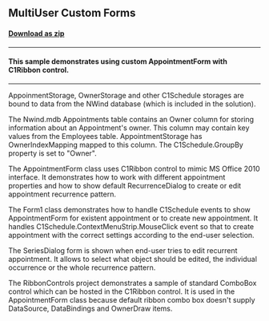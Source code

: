 ## MultiUser Custom Forms
#### [Download as zip](https://grapecity.github.io/DownGit/#/home?url=https://github.com/GrapeCity/ComponentOne-WinForms-Samples/tree/master/NetFramework\Schedule\CS\MultiUserCustomForms)
____
#### This sample demonstrates using custom AppointmentForm with C1Ribbon control.
____
AppoinmentStorage, OwnerStorage and other C1Schedule storages are bound to data from the NWind database (which is included in the solution). 

The Nwind.mdb Appointments table contains an Owner column for storing 
information about an Appointment's owner. This column may contain key values from the Employees table.
AppointmentStorage has OwnerIndexMapping mapped to this column.
The C1Schedule.GroupBy property is set to "Owner".

The AppointmentForm class uses C1Ribbon control to mimic MS Office 2010 interface.
It demonstrates how to work with different appointment properties and how to show default RecurrenceDialog to create or edit appointment recurrence pattern.

The Form1 class demonstrates how to handle C1Schedule events to show AppointmentForm for existent appointment or to create new appointment.
It handles C1Schedule.ContextMenuStrip.MouseClick event so that to create appointment with the correct settings according to the end-user selection.

The SeriesDialog form is shown when end-user tries to edit recurrent appointment. 
It allows to select what object should be edited, the individual occurrence or the whole recurrence pattern.

The RibbonControls project demonstrates a sample of standard ComboBox control which can be hosted in the C1Ribbon control.
It is used in the AppointmentForm class because default ribbon combo box doesn't supply DataSource, DataBindings and OwnerDraw items.
